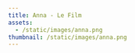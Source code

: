```yaml
---
title: Anna - Le Film
assets:
  - /static/images/anna.png
thumbnail: /static/images/anna.png
---
```

